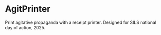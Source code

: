 # AgitPrinter
Print agitative propaganda with a receipt printer. Designed for SILS national day of action, 2025.
